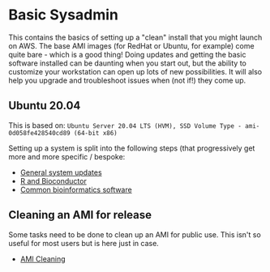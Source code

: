 # Basic Sysadmin
This contains the basics of setting up a "clean" install that you might launch on AWS. The base AMI images (for RedHat or Ubuntu, for example) come quite bare - which is a good thing! Doing updates and getting the basic software installed can be daunting when you start out, but the ability to customize your workstation can open up lots of new possibilities. It will also help you upgrade and troubleshoot issues when (not if!) they come up.

## Ubuntu 20.04
This is based on:
`Ubuntu Server 20.04 LTS (HVM), SSD Volume Type - ami-0d058fe428540cd89 (64-bit x86)`

Setting up a system is split into the following steps (that progressively get more and more specific / bespoke:

* [General system updates](system.md)
* [R and Bioconductor](R-Bioconductor.md)
* [Common bioinformatics software](bioinformatics.md)

## Cleaning an AMI for release
Some tasks need to be done to clean up an AMI for public use.
This isn't so useful for most users but is here just in case.
* [AMI Cleaning](AMI-cleaning.md)
